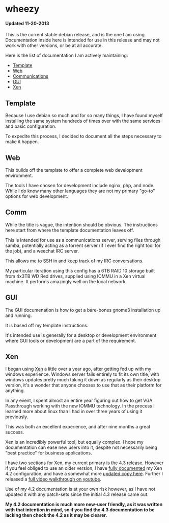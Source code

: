 
# wheezy
#### Updated 11-20-2013

This is the current stable debian release, and is the one I am using.  Documentation inside here is intended for use in this release and may not work with other versions, or be at all accurate.

Here is the list of documentation I am actively maintaining:

- [Template](template.md)
- [Web](web.md)
- [Communications](comm.md)
- [GUI](gui.md)
- [Xen](xen-4.3.md)


## Template

Because I use debian so much and for so many things, I have found myself installing the same system hundreds of times over with the same services and basic configuration.

To expedite this process, I decided to document all the steps necessary to make it happen.


## Web

This builds off the template to offer a complete web development environment.

The tools I have chosen for development include nginx, php, and node.  While I do know many other languages they are not my primary "go-to" options for web development.


## Comm

While the title is vague, the intention should be obvious.  The instructions here start from where the template documentation leaves off.

This is intended for use as a communications server, serving files through samba, potentially acting as a torrent server (if I ever find the right tool for the job), and a weechat IRC server.

This allows me to SSH in and keep track of my IRC conversations.

My particular iteration using this config has a 6TB RAID 10 storage built from 4x3TB WD Red drives, supplied using IOMMU in a Xen virtual machine.  It performs amazingly well on the local network.


## GUI

The GUI documenation is how to get a bare-bones gnome3 installation up and running.

It is based off my template instructions.

It's intended use is generally for a desktop or development environment where GUI tools or development are a part of the requirement.


## Xen

I began using [Xen](http://www.xen.org) a little over a year ago, after getting fed up with my windows experience.  Windows server fails entirely to fit its own title, with windows updates pretty much taking it down as regularly as their desktop version, it's a wonder that anyone chooses to use that as their platform for anything.

In any event, I spent almost an entire year figuring out how to get VGA Passthrough working with the new IOMMU technology.  In the process I learned more about linux than I had in over three years of using it previously.

This was both an excellent experience, and after nine months a great success.

Xen is an incredibly powerful tool, but equally complex.  I hope my documentation can ease new users into it, despite not necessarily being "best practice" for business applications.

I have two sections for Xen, my current primary is the 4.3 release.  However if you feel obliged to use an older version, I have [fully documented](http://wiki.xen.org/wiki/Comprehensive_Xen_Debian_Wheezy_PCI_Passthrough_Tutorial) my Xen 4.2 configuration, and have a somewhat more [updated copy here]().  Further I released a [full video walkthrough on youtube](http://www.youtube.com/playlist?list=PLC70DC33D993CEB44).

Use of my 4.2 documentation is at your own risk however, as I have not updated it with any patch-sets since the initial 4.3 release came out.

**My 4.2 documentation is much more new-user friendly, as it was written with that intention in mind, so if you find the 4.3 documentation to be lacking then check the 4.2 as it may be clearer.**
